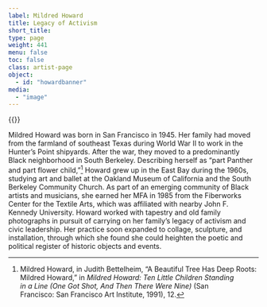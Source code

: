```yaml
---
label: Mildred Howard
title: Legacy of Activism
short_title:
type: page
weight: 441
menu: false
toc: false
class: artist-page
object:
  - id: "howardbanner"
media:
  - "image"
---
```

{{<q-figure id="howardbanner">}}

Mildred Howard was born in San Francisco in 1945. Her family had moved from the farmland of southeast Texas during World War II to work in the Hunter’s Point shipyards. After the war, they moved to a predominantly Black neighborhood in South Berkeley. Describing herself as “part Panther and part flower child,”[^1] Howard grew up in the East Bay during the 1960s, studying art and ballet at the Oakland Museum of California and the South Berkeley Community Church. As part of an emerging community of Black artists and musicians, she earned her MFA in 1985 from the Fiberworks Center for the Textile Arts, which was affiliated with nearby John F. Kennedy University. Howard worked with tapestry and old family photographs in pursuit of carrying on her family’s legacy of activism and civic leadership. Her practice soon expanded to collage, sculpture, and installation, through which she found she could heighten the poetic and political register of historic objects and events.

[^1]: Mildred Howard, in Judith Bettelheim, “A Beautiful Tree Has Deep Roots: Mildred Howard,” in *Mildred Howard: Ten Little Children Standing in a Line (One Got Shot, And Then There Were Nine)* (San Francisco: San Francisco Art Institute, 1991), 12.
